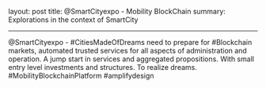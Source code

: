 layout: post
title: @SmartCityexpo - Mobility BlockChain
summary: Explorations in the context of SmartCity

---

@SmartCityexpo - #CitiesMadeOfDreams need to prepare for #Blockchain markets, automated trusted services for all aspects of administration and operation. A jump start in services and aggregated propositions. With small entry level investments and structures. To realize dreams. #MobilityBlockchainPlatform #amplifydesign